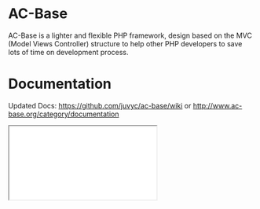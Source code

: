 AC-Base
=======

AC-Base is a lighter and flexible PHP framework, design based on the MVC (Model Views Controller) structure to help other PHP developers to save lots of time on development process.

Documentation
=======

Updated Docs: https://github.com/juvyc/ac-base/wiki or http://www.ac-base.org/category/documentation

<iframe src="www.ac-base.org/category/documentation"></iframe>